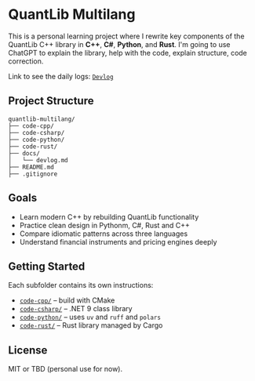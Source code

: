 # QuantLib Multilang

This is a personal learning project where I rewrite key components of the QuantLib C++ library in **C++**, **C#**, **Python**, and **Rust**. I'm going to use ChatGPT to explain the library, help with the code, explain structure, code correction.

Link to see the daily logs: [`Devlog`](docs/devlog.md)

## Project Structure

```text
quantlib-multilang/
├── code-cpp/
├── code-csharp/
├── code-python/
├── code-rust/
├── docs/
│   └── devlog.md
├── README.md
├── .gitignore
```

## Goals

- Learn modern C++ by rebuilding QuantLib functionality
- Practice clean design in Pythonm, C#, Rust and C++ 
- Compare idiomatic patterns across three languages
- Understand financial instruments and pricing engines deeply

## Getting Started

Each subfolder contains its own instructions:
- [`code-cpp/`](code-cpp/) – build with CMake
- [`code-csharp/`](code-csharp/) – .NET 9 class library
- [`code-python/`](code-python/) – uses `uv` and `ruff` and `polars`
- [`code-rust/`](code-rust/) – Rust library managed by Cargo

## License

MIT or TBD (personal use for now).
